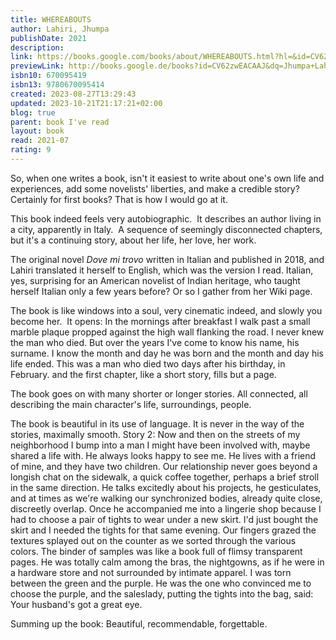```yaml
---
title: WHEREABOUTS
author: Lahiri, Jhumpa
publishDate: 2021
description: 
link: https://books.google.com/books/about/WHEREABOUTS.html?hl=&id=CV62zwEACAAJ
previewLink: http://books.google.de/books?id=CV62zwEACAAJ&dq=Jhumpa+Lahiri,+Whereabouts&hl=&as_pt=BOOKS&cd=1&source=gbs_api
isbn10: 670095419
isbn13: 9780670095414
created: 2023-08-27T13:29:43
updated: 2023-10-21T21:17:21+02:00
blog: true
parent: book I've read
layout: book
read: 2021-07
rating: 9
---
```


So, when one writes a book, isn't it easiest to write about one's own life and experiences, add some novelists' liberties, and make a credible story? Certainly for first books? That is how I would go at it.

This book indeed feels very autobiographic.  It describes an author living in a city, apparently in Italy.  A sequence of seemingly disconnected chapters, but it's a continuing story, about her life, her love, her work.  

The original novel _Dove mi trovo_ written in Italian and published in 2018, and Lahiri translated it herself to English, which was the version I read. Italian, yes, surprising for an American novelist of Indian heritage, who taught herself Italian only a few years before? Or so I gather from her Wiki page.

The book is like windows into a soul, very cinematic indeed, and slowly you become her.  It opens:
	In the mornings after breakfast I walk past a small marble plaque propped against the high wall flanking the road. I never knew the man who died. But over the years I've come to know his name, his surname. I know the month and day he was born and the month and day his life ended. This was a man who died two days after his birthday, in February.
and the first chapter, like a short story, fills but a page.

The book goes on with many shorter or longer stories. All connected, all describing the main character's life, surroundings, people.

The book is beautiful in its use of language. It is never in the way of the stories, maximally smooth. Story 2:
	Now and then on the streets of my neighborhood I bump into a man I might have been involved with, maybe shared a life with. He always looks happy to see me. He lives with a friend of mine, and they have two children. Our relationship never goes beyond a longish chat on the sidewalk, a quick coffee together, perhaps a brief stroll in the same direction. He talks excitedly about his projects, he gesticulates, and at times as we're walking our synchronized bodies, already quite close, discreetly overlap.
	Once he accompanied me into a lingerie shop because I had to choose a pair of tights to wear under a new skirt. I'd just bought the skirt and I needed the tights for that same evening. Our fingers grazed the textures splayed out on the counter as we sorted through the various colors. The binder of samples was like a book full of flimsy transparent pages. He was totally calm among the bras, the nightgowns, as if he were in a hardware store and not surrounded by intimate apparel. I was torn between the green and the purple. He was the one who convinced me to choose the purple, and the saleslady, putting the tights into the bag, said: Your husband's got a great eye.

Summing up the book: Beautiful, recommendable, forgettable.